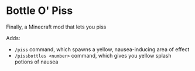 # Bottle O' Piss

Finally, a Minecraft mod that lets you piss

Adds:
- `/piss` command, which spawns a yellow, nausea-inducing area of effect
- `/pissbottles <number>` command, which gives you yellow splash potions of nausea
